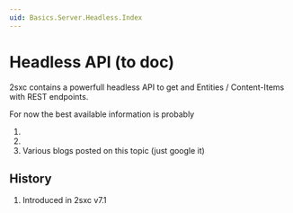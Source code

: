 ```yaml
---
uid: Basics.Server.Headless.Index
---
```

# Headless API (to doc)

2sxc contains a powerfull headless API to get and Entities / Content-Items with REST endpoints. 

For now the best available information is probably

1. [](xref:WebApi.Index)
1. [](xref:Tut.WebApi)
1. Various blogs posted on this topic (just google it)

## History

1. Introduced in 2sxc v7.1